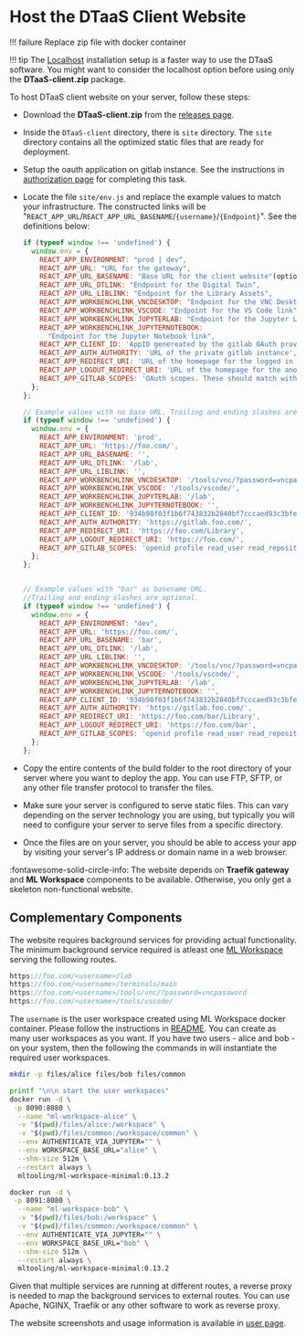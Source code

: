 # Host the DTaaS Client Website

<!-- markdownlint-disable MD046 -->
<!-- prettier-ignore -->
!!! failure
    Replace zip file with docker container
<!-- markdownlint-enable MD046 -->

<!-- markdownlint-disable MD046 -->
<!-- prettier-ignore -->
!!! tip
    The [Localhost](../localhost.md) installation setup is a faster
     way to use the DTaaS software. You might want to consider the localhost
    option before using only the **DTaaS-client.zip** package.
<!-- markdownlint-enable MD046 -->

To host DTaaS client website on your server, follow these steps:

- Download the **DTaaS-client.zip** from the
  [releases page](https://github.com/INTO-CPS-Association/DTaaS/releases).
- Inside the `DTaaS-client` directory, there is `site` directory.
  The `site` directory contains all the optimized
  static files that are ready for deployment.

- Setup the oauth application on gitlab instance.
  See the instructions in [authorization page](auth.md) for completing this task.
- Locate the file `site/env.js` and replace the example values to
  match your infrastructure.
  The constructed links will be
  "`REACT_APP_URL`/`REACT_APP_URL_BASENAME`/`{username}`/`{Endpoint}`".
  See the definitions below:

  ```js
  if (typeof window !== 'undefined') {
    window.env = {
      REACT_APP_ENVIRONMENT: "prod | dev",
      REACT_APP_URL: "URL for the gateway",
      REACT_APP_URL_BASENAME: "Base URL for the client website"(optional),
      REACT_APP_URL_DTLINK: "Endpoint for the Digital Twin",
      REACT_APP_URL_LIBLINK: "Endpoint for the Library Assets",
      REACT_APP_WORKBENCHLINK_VNCDESKTOP: "Endpoint for the VNC Desktop link",
      REACT_APP_WORKBENCHLINK_VSCODE: "Endpoint for the VS Code link",
      REACT_APP_WORKBENCHLINK_JUPYTERLAB: "Endpoint for the Jupyter Lab link",
      REACT_APP_WORKBENCHLINK_JUPYTERNOTEBOOK:
        "Endpoint for the Jupyter Notebook link",
      REACT_APP_CLIENT_ID: 'AppID genereated by the gitlab OAuth provider',
      REACT_APP_AUTH_AUTHORITY: 'URL of the private gitlab instance',
      REACT_APP_REDIRECT_URI: 'URL of the homepage for the logged in users of the website',
      REACT_APP_LOGOUT_REDIRECT_URI: 'URL of the homepage for the anonymous users of the website',
      REACT_APP_GITLAB_SCOPES: 'OAuth scopes. These should match with the scopes set in gitlab OAuth provider',
    };
  };

  // Example values with no base URL. Trailing and ending slashes are optional.
  if (typeof window !== 'undefined') {
    window.env = {
      REACT_APP_ENVIRONMENT: 'prod',
      REACT_APP_URL: 'https://foo.com/',
      REACT_APP_URL_BASENAME: '',
      REACT_APP_URL_DTLINK: '/lab',
      REACT_APP_URL_LIBLINK: '',
      REACT_APP_WORKBENCHLINK_VNCDESKTOP: '/tools/vnc/?password=vncpassword',
      REACT_APP_WORKBENCHLINK_VSCODE: '/tools/vscode/',
      REACT_APP_WORKBENCHLINK_JUPYTERLAB: '/lab',
      REACT_APP_WORKBENCHLINK_JUPYTERNOTEBOOK: '',
      REACT_APP_CLIENT_ID: '934b98f03f1b6f743832b2840bf7cccaed93c3bfe579093dd0942a433691ccc0',
      REACT_APP_AUTH_AUTHORITY: 'https://gitlab.foo.com/',
      REACT_APP_REDIRECT_URI: 'https://foo.com/Library',
      REACT_APP_LOGOUT_REDIRECT_URI: 'https://foo.com/',
      REACT_APP_GITLAB_SCOPES: 'openid profile read_user read_repository api',
    };
  };


  // Example values with "bar" as basename URL.
  //Trailing and ending slashes are optional.
  if (typeof window !== 'undefined') {
    window.env = {
      REACT_APP_ENVIRONMENT: "dev",
      REACT_APP_URL: 'https://foo.com/',
      REACT_APP_URL_BASENAME: 'bar',
      REACT_APP_URL_DTLINK: '/lab',
      REACT_APP_URL_LIBLINK: '',
      REACT_APP_WORKBENCHLINK_VNCDESKTOP: '/tools/vnc/?password=vncpassword',
      REACT_APP_WORKBENCHLINK_VSCODE: '/tools/vscode/',
      REACT_APP_WORKBENCHLINK_JUPYTERLAB: '/lab',
      REACT_APP_WORKBENCHLINK_JUPYTERNOTEBOOK: '',
      REACT_APP_CLIENT_ID: '934b98f03f1b6f743832b2840bf7cccaed93c3bfe579093dd0942a433691ccc0',
      REACT_APP_AUTH_AUTHORITY: 'https://gitlab.foo.com/',
      REACT_APP_REDIRECT_URI: 'https://foo.com/bar/Library',
      REACT_APP_LOGOUT_REDIRECT_URI: 'https://foo.com/bar',
      REACT_APP_GITLAB_SCOPES: 'openid profile read_user read_repository api',
    };
  };
  ```

- Copy the entire contents of the build folder to the root directory of your
  server where you want to deploy the app. You can use FTP, SFTP, or any
  other file transfer protocol to transfer the files.

- Make sure your server is configured to serve static files. This can vary
  depending on the server technology you are using, but typically you will
  need to configure your server to serve files from a specific directory.

- Once the files are on your server, you should be able to access your app
  by visiting your server's IP address or domain name in a web browser.

:fontawesome-solid-circle-info:
The website depends on **Traefik gateway** and **ML Workspace**
components to be available. Otherwise, you only get a skeleton non-functional website.

## Complementary Components

The website requires background services for providing actual functionality.
The minimum background service required is atleast
one [ML Workspace](https://github.com/ml-tooling/ml-workspace)
serving the following routes.

```js
https://foo.com/<username>/lab
https://foo.com/<username>/terminals/main
https://foo.com/<username>/tools/vnc/?password=vncpassword
https://foo.com/<username>/tools/vscode/
```

The `username` is the user workspace created using ML Workspace docker container.
Please follow the instructions in
[README](https://github.com/ml-tooling/ml-workspace/blob/main/README.md).
You can create as many user workspaces as you want.
If you have two users - alice and bob - on your system,
then the following the commands in  will instantiate the required user workspaces.

```bash
mkdir -p files/alice files/bob files/common

printf "\n\n start the user workspaces"
docker run -d \
 -p 8090:8080 \
  --name "ml-workspace-alice" \
  -v "$(pwd)/files/alice:/workspace" \
  -v "$(pwd)/files/common:/workspace/common" \
  --env AUTHENTICATE_VIA_JUPYTER="" \
  --env WORKSPACE_BASE_URL="alice" \
  --shm-size 512m \
  --restart always \
  mltooling/ml-workspace-minimal:0.13.2

docker run -d \
 -p 8091:8080 \
  --name "ml-workspace-bob" \
  -v "$(pwd)/files/bob:/workspace" \
  -v "$(pwd)/files/common:/workspace/common" \
  --env AUTHENTICATE_VIA_JUPYTER="" \
  --env WORKSPACE_BASE_URL="bob" \
  --shm-size 512m \
  --restart always \
  mltooling/ml-workspace-minimal:0.13.2
```

Given that multiple services are running at different routes,
a reverse proxy is needed to map the background services to external routes.
You can use Apache, NGINX, Traefik or any other software to work
as reverse proxy.

The website screenshots and usage information is available in
[user page](../../user/website/index.md).

